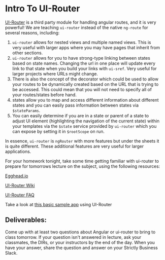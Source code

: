 # Intro To UI-Router

[UI-Router](https://github.com/angular-ui/ui-router) is a third party module for handling angular routes, and it is very powerful! We are teaching `ui-router` instead of the native `ng-route` for several reasons, including:

1. `ui-router` allows for nested views and multiple named views. This is very useful with larger apps where you may have pages that inherit from other sections.
2. `ui-router` allows for you to have strong-type linking between states based on state names. Changing the url in one place will update every link to that state when you build your links with `ui-sref`. Very useful for larger projects where URLs might change.
3. There is also the concept of the decorator which could be used to allow your routes to be dynamically created based on the URL that is trying to be accessed. This could mean that you will not need to specify all of your routes/states before hand.
4. states allow you to map and access different information about different states and you can easily pass information between states via `$stateParams`.
5. You can easily determine if you are in a state or parent of a state to adjust UI element (highlighting the navigation of the current state) within your templates via the `$state` service provided by `ui-router` which you can expose by setting it in `$rootScope` on run.

In essence, `ui-router` is `ngRouter` with more features but under the sheets it is quite different. These additional features are very useful for larger applications.

For your homework tonight, take some time getting familiar with ui-router to prepare for tomorrows lecture on the subject, using the following resources:

[Egghead.io](https://egghead.io/lessons/angularjs-introduction-ui-router)

[UI-Router Wiki](https://github.com/angular-ui/ui-router/wiki)

[UI-Router FAQ](https://github.com/angular-ui/ui-router/wiki/Frequently-Asked-Questions)

Take a look at [this basic sample app](http://angular-ui.github.io/ui-router/sample/#/) using UI-Router

## Deliverables:

Come up with at least two questions about Angular or ui-router to bring to class tomorrow. If your question isn't answered in lecture, ask your classmates, the DIRs, or your instructors by the end of the day.
When you have your answer, share the question and answer on your Strictly Business Slack. 

